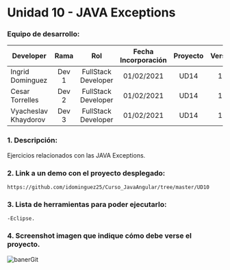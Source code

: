 # Unidad 10 - JAVA Exceptions

### Equipo de desarrollo:

| Developer | Rama | Rol | Fecha Incorporación | Proyecto | Versión |
| --- | :---:  | :---:  | :---:  | :---: | :---:  |
| Ingrid Dominguez | Dev 1 | FullStack Developer | 01/02/2021 | UD14  | 1.0  |
| Cesar Torrelles | Dev 2 | FullStack Developer | 01/02/2021 | UD14  | 1.0  | 
| Vyacheslav Khaydorov | Dev 3 | FullStack Developer| 01/02/2021 | UD14  | 1.0  |

### 1. Descripción:

Ejercicios relacionados con las JAVA Exceptions.

### 2. Link a un demo con el proyecto desplegado:
```
https://github.com/idominguez25/Curso_JavaAngular/tree/master/UD10
```
### 3. Lista de herramientas para poder ejecutarlo:
```
-Eclipse.
```
### 4. Screenshot imagen que indique cómo debe verse el proyecto.
![banerGit](https://github.com/idominguez25/Curso_JavaAngular/blob/master/UD10/UD10.PNG)
